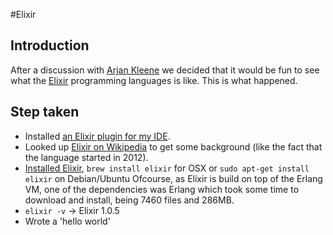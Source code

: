 #Elixir

## Introduction

After a discussion with [Arjan Kleene] we decided that it would be fun to see
what the [Elixir] programming languages is like. This is what happened.

## Step taken

- Installed [an Elixir plugin for my IDE](https://github.com/KronicDeth/intellij-elixir).
- Looked up [Elixir on Wikipedia] to get some background (like the fact that the language started in 2012).
- [Installed Elixir](http://elixir-lang.org/install.html), `brew install elixir` for OSX or `sudo apt-get install elixir` on Debian/Ubuntu
  Ofcourse, as Elixir is build on top of the Erlang VM, one of the dependencies was Erlang which took
  some time to download and install, being 7460 files and 286MB.
- `elixir -v` -> Elixir 1.0.5
- Wrote a 'hello world'

[Elixir on Wikipedia]:  https://en.wikipedia.org/wiki/Elixir_(programming_language)
[Elixir]: http://elixir-lang.org/
[Arjan Kleene]: https://twitter.com/arjankleene